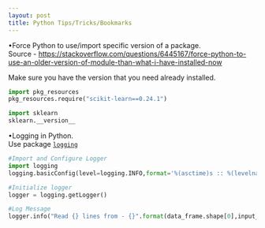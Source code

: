 ```yaml
---
layout: post
title: Python Tips/Tricks/Bookmarks
---
```


•Force Python to use/import specific version of a package.  
Source - https://stackoverflow.com/questions/6445167/force-python-to-use-an-older-version-of-module-than-what-i-have-installed-now  

Make sure you have the version that you need already installed.  
```python
import pkg_resources
pkg_resources.require("scikit-learn==0.24.1")

import sklearn
sklearn.__version__
```

•Logging in Python.  
Use package <a href="https://docs.python.org/3/library/logging.html"> `logging` </a>    
```python
#Import and Configure Logger
import logging
logging.basicConfig(level=logging.INFO,format='%(asctime)s :: %(levelname)s :: %(message)s')

#Initialize logger
logger = logging.getLogger()

#Log Message
logger.info("Read {} lines from - {}".format(data_frame.shape[0],input_file))
```

  
    
    
